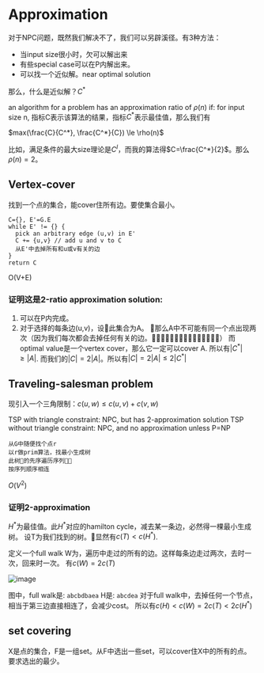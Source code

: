 Approximation
=============

对于NPC问题，既然我们解决不了，我们可以另辟溪径。有3种方法：

* 当input size很小时，欠可以解出来
* 有些special case可以在P内解出来。
* 可以找一个近似解。near optimal solution

那么，什么是近似解？$C^*$

an algorithm for a problem has an approximation ratio of $\rho(n)$ if:
for input size n, 指标C表示该算法的结果，指标$C^*$表示最佳值，那么我们有

$max(\frac{C}{C^*}, \frac{C^*}{C}) \le \rho(n)$

比如，满足条件的最大size理论是$C^I$，而我的算法得$C=\frac{C^*}{2}$。那么$\rho(n)=2$。

Vertex-cover
------------

找到一个点的集合，能cover住所有边。要使集合最小。

```
C={}, E'=G.E
while E' != {} {
  pick an arbitrary edge (u,v) in E'
  C += {u,v} // add u and v to C
  从E'中去掉所有和u或v有关的边
}
return C
```

O(V+E)

### 证明这是2-ratio approximation solution:

1. 可以在P内完成。
2. 对于选择的每条边(u,v)，设此集合为A。
那么A中不可能有同一个点出现两次（因为我们每次都会去掉任何有关的边。）
而optimal value是一个vertex cover，那么它一定可以cover A.
所以有$|C^*| \ge |A|$.
而我们的$|C|=2|A|$。所以有$|C|=2|A| \le 2|C^*|$

Traveling-salesman problem
--------------------------

现引入一个三角限制：$c(u,w) \le c(u,v) + c(v,w)$

TSP with triangle constraint: NPC, but has 2-approximation solution
TSP without triangle constraint: NPC, and no approximation unless P=NP

```
从G中随便找个点r
以r做prim算法，找最小生成树
此树的先序遍历序列
按序列顺序相连
```

$O(V^2)$

### 证明2-approximation

$H^*$为最佳值。此$H^*$对应的hamilton cycle，减去某一条边，必然得一棵最小生成树。
设T为我们找到的树。显然有$c(T) < c(H^*)$.

定义一个full walk W为，遍历中走过的所有的边。这样每条边走过两次，去时一次，回来时一次。
有$c(W) = 2c(T)$

![image](https://farm8.staticflickr.com/7575/15998247402_0675174c32_q.jpg)

图中，full walk是: `abcbdbaea`
H是: `abcdea`
对于full walk中，去掉任何一个节点，相当于第三边直接相连了，会减少cost。
所以有$c(H)<c(W)=2c(T)<2c(H^*)$

set covering
-------------

X是点的集合，F是一组set。从F中选出一些set，可以cover住X中的所有的点。要求选出的最少。
